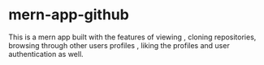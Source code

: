 # mern-app-github
This is a mern app built with the features of viewing , cloning repositories, browsing through other users profiles , liking the profiles and user authentication as well.
